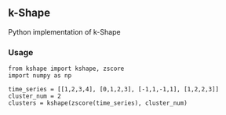 ## k-Shape

Python implementation of k-Shape

### Usage

```
from kshape import kshape, zscore
import numpy as np

time_series = [[1,2,3,4], [0,1,2,3], [-1,1,-1,1], [1,2,2,3]]
cluster_num = 2
clusters = kshape(zscore(time_series), cluster_num)
```

